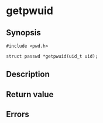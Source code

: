 # getpwuid

## Synopsis

`#include <pwd.h>`

`struct passwd *getpwuid(uid_t uid);`

## Description

## Return value

## Errors
